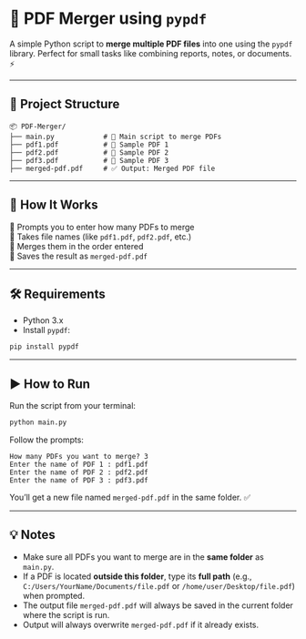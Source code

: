 # 📄 PDF Merger using `pypdf`

A simple Python script to **merge multiple PDF files** into one using the `pypdf` library. Perfect for small tasks like combining reports, notes, or documents. ⚡

---

## 📁 Project Structure

```
📦 PDF-Merger/
├── main.py            # 🧠 Main script to merge PDFs
├── pdf1.pdf           # 📄 Sample PDF 1
├── pdf2.pdf           # 📄 Sample PDF 2
├── pdf3.pdf           # 📄 Sample PDF 3
├── merged-pdf.pdf     # ✅ Output: Merged PDF file
```

---

## 🚀 How It Works

🔹 Prompts you to enter how many PDFs to merge  
🔹 Takes file names (like `pdf1.pdf`, `pdf2.pdf`, etc.)  
🔹 Merges them in the order entered  
🔹 Saves the result as `merged-pdf.pdf`

---

## 🛠️ Requirements

- Python 3.x  
- Install `pypdf`:

```bash
pip install pypdf
```

---

## ▶️ How to Run

Run the script from your terminal:

```bash
python main.py
```

Follow the prompts:

```
How many PDFs you want to merge? 3
Enter the name of PDF 1 : pdf1.pdf
Enter the name of PDF 2 : pdf2.pdf
Enter the name of PDF 3 : pdf3.pdf
```

You’ll get a new file named `merged-pdf.pdf` in the same folder. ✅

---


## 💡 Notes

- Make sure all PDFs you want to merge are in the **same folder** as `main.py`.
- If a PDF is located **outside this folder**, type its **full path** (e.g., `C:/Users/YourName/Documents/file.pdf` or `/home/user/Desktop/file.pdf`) when prompted.
- The output file `merged-pdf.pdf` will always be saved in the current folder where the script is run.
- Output will always overwrite `merged-pdf.pdf` if it already exists.
